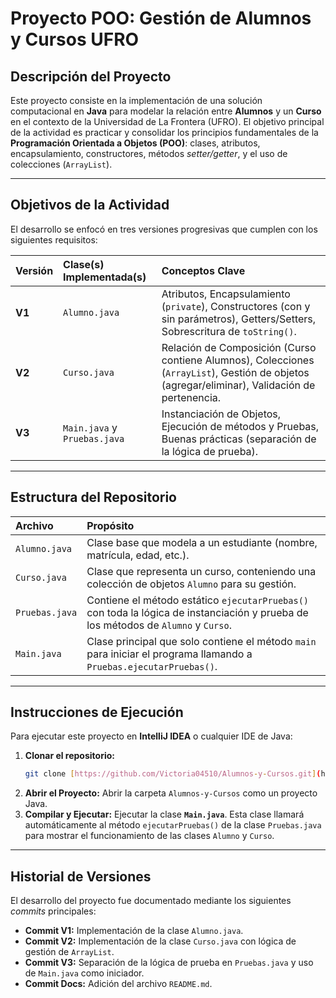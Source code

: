 # Proyecto POO: Gestión de Alumnos y Cursos UFRO

## Descripción del Proyecto

Este proyecto consiste en la implementación de una solución computacional en **Java** para modelar la relación entre **Alumnos** y un **Curso** en el contexto de la Universidad de La Frontera (UFRO). El objetivo principal de la actividad es practicar y consolidar los principios fundamentales de la **Programación Orientada a Objetos (POO)**: clases, atributos, encapsulamiento, constructores, métodos *setter/getter*, y el uso de colecciones (`ArrayList`).

---

## Objetivos de la Actividad

El desarrollo se enfocó en tres versiones progresivas que cumplen con los siguientes requisitos:

| Versión | Clase(s) Implementada(s) | Conceptos Clave |
| :--- | :--- | :--- |
| **V1** | `Alumno.java` | Atributos, Encapsulamiento (`private`), Constructores (con y sin parámetros), Getters/Setters, Sobrescritura de `toString()`. |
| **V2** | `Curso.java` | Relación de Composición (Curso contiene Alumnos), Colecciones (`ArrayList`), Gestión de objetos (agregar/eliminar), Validación de pertenencia. |
| **V3** | `Main.java` y `Pruebas.java` | Instanciación de Objetos, Ejecución de métodos y Pruebas, Buenas prácticas (separación de la lógica de prueba). |

---

## Estructura del Repositorio

| Archivo | Propósito |
| :--- | :--- |
| `Alumno.java` | Clase base que modela a un estudiante (nombre, matrícula, edad, etc.). |
| `Curso.java` | Clase que representa un curso, conteniendo una colección de objetos `Alumno` para su gestión. |
| `Pruebas.java` | Contiene el método estático `ejecutarPruebas()` con toda la lógica de instanciación y prueba de los métodos de `Alumno` y `Curso`. |
| `Main.java` | Clase principal que solo contiene el método `main` para iniciar el programa llamando a `Pruebas.ejecutarPruebas()`. |

---

## Instrucciones de Ejecución

Para ejecutar este proyecto en **IntelliJ IDEA** o cualquier IDE de Java:

1.  **Clonar el repositorio:**
    ```bash
    git clone [https://github.com/Victoria04510/Alumnos-y-Cursos.git](https://github.com/Victoria04510/Alumnos-y-Cursos.git)
    ```
2.  **Abrir el Proyecto:** Abrir la carpeta `Alumnos-y-Cursos` como un proyecto Java.
3.  **Compilar y Ejecutar:** Ejecutar la clase **`Main.java`**. Esta clase llamará automáticamente al método `ejecutarPruebas()` de la clase `Pruebas.java` para mostrar el funcionamiento de las clases `Alumno` y `Curso`.

---

## Historial de Versiones

El desarrollo del proyecto fue documentado mediante los siguientes *commits* principales:

* **Commit V1:** Implementación de la clase `Alumno.java`.
* **Commit V2:** Implementación de la clase `Curso.java` con lógica de gestión de `ArrayList`.
* **Commit V3:** Separación de la lógica de prueba en `Pruebas.java` y uso de `Main.java` como iniciador.
* **Commit Docs:** Adición del archivo `README.md`.
